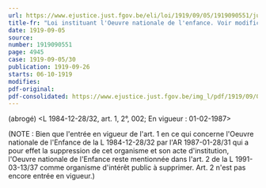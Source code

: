 ```yaml
---
url: https://www.ejustice.just.fgov.be/eli/loi/1919/09/05/1919090551/justel
title-fr: "Loi instituant l'Oeuvre nationale de l'enfance. Voir modification(s)"
date: 1919-09-05
source:
number: 1919090551
page: 4945
case: 1919-09-05/30
publication: 1919-09-26
starts: 06-10-1919
modifies:
pdf-original:
pdf-consolidated: https://www.ejustice.just.fgov.be/img_l/pdf/1919/09/05/1919090551_F.pdf
---
```


(abrogé) <L 1984-12-28/32, art. 1, 2°, 002;  En vigueur :  01-02-1987>

(NOTE : Bien que l'entrée en vigueur de l'art. 1 en ce qui concerne l'Oeuvre nationale de l'Enfance de la L 1984-12-28/32 par l'AR 1987-01-28/31 qui a pour effet la suppression de cet organisme et son acte d'institution, l'Oeuvre nationale de l'Enfance reste mentionnée dans l'art. 2 de la L 1991-03-13/37 comme organisme d'intérêt public à supprimer. Art. 2 n'est pas encore entrée en vigueur.)

